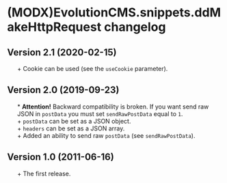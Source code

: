 # (MODX)EvolutionCMS.snippets.ddMakeHttpRequest changelog


## Version 2.1 (2020-02-15)
* \+ Cookie can be used (see the `useCookie` parameter).


## Version 2.0 (2019-09-23)
* \* **Attention!** Backward compatibility is broken. If you want send raw JSON in `postData` you must set `sendRawPostData` equal to `1`.
* \+ `postData` can be set as a JSON object.
* \+ `headers` can be set as a JSON array.
* \+ Added an ability to send raw `postData` (see `sendRawPostData`).


## Version 1.0 (2011-06-16)
* \+ The first release.


<style>ul{list-style:none;}</style>